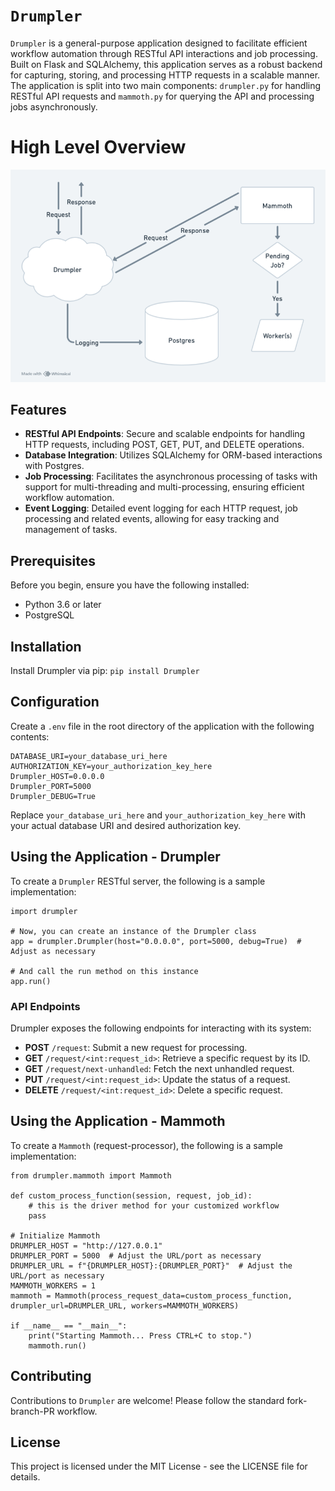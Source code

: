 
# `Drumpler`

`Drumpler` is a general-purpose application designed to facilitate efficient workflow automation through RESTful API interactions and job processing. Built on Flask and SQLAlchemy, this application serves as a robust backend for capturing, storing, and processing HTTP requests in a scalable manner. The application is split into two main components: `drumpler.py` for handling RESTful API requests and `mammoth.py` for querying the API and processing jobs asynchronously.

# High Level Overview

![Image Description](https://github.com/KarelOmab/Drumpler/blob/main/model/Drumpler%20Framework.png?raw=true)

## Features

-   **RESTful API Endpoints**: Secure and scalable endpoints for handling HTTP requests, including POST, GET, PUT, and DELETE operations.
-   **Database Integration**: Utilizes SQLAlchemy for ORM-based interactions with Postgres.
-   **Job Processing**: Facilitates the asynchronous processing of tasks with support for multi-threading and multi-processing, ensuring efficient workflow automation.
-   **Event Logging**: Detailed event logging for each HTTP request, job processing and related events, allowing for easy tracking and management of tasks.

## Prerequisites

Before you begin, ensure you have the following installed:

-   Python 3.6 or later
-   PostgreSQL

## Installation

Install Drumpler via pip:
`pip install Drumpler`

## Configuration

Create a `.env` file in the root directory of the application with the following contents:
```
DATABASE_URI=your_database_uri_here 
AUTHORIZATION_KEY=your_authorization_key_here 
Drumpler_HOST=0.0.0.0 
Drumpler_PORT=5000 
Drumpler_DEBUG=True
```

Replace `your_database_uri_here` and `your_authorization_key_here` with your actual database URI and desired authorization key.

## Using the Application - Drumpler

To create a `Drumpler` RESTful server, the following is a sample implementation:
```
import drumpler

# Now, you can create an instance of the Drumpler class
app = drumpler.Drumpler(host="0.0.0.0", port=5000, debug=True)  # Adjust as necessary

# And call the run method on this instance
app.run()
```

### API Endpoints

Drumpler exposes the following endpoints for interacting with its system:

-   **POST** `/request`: Submit a new request for processing.
-   **GET** `/request/<int:request_id>`: Retrieve a specific request by its ID.
-   **GET** `/request/next-unhandled`: Fetch the next unhandled request.
-   **PUT** `/request/<int:request_id>`: Update the status of a request.
-   **DELETE** `/request/<int:request_id>`: Delete a specific request.

## Using the Application - Mammoth
To create a `Mammoth` (request-processor), the following is a sample implementation:
```
from drumpler.mammoth import Mammoth

def custom_process_function(session, request, job_id):
    # this is the driver method for your customized workflow
    pass

# Initialize Mammoth
DRUMPLER_HOST = "http://127.0.0.1"
DRUMPLER_PORT = 5000  # Adjust the URL/port as necessary
DRUMPLER_URL = f"{DRUMPLER_HOST}:{DRUMPLER_PORT}"  # Adjust the URL/port as necessary
MAMMOTH_WORKERS = 1
mammoth = Mammoth(process_request_data=custom_process_function, drumpler_url=DRUMPLER_URL, workers=MAMMOTH_WORKERS)

if __name__ == "__main__":
    print("Starting Mammoth... Press CTRL+C to stop.")
    mammoth.run()
```

## Contributing

Contributions to `Drumpler` are welcome! Please follow the standard fork-branch-PR workflow.

## License

This project is licensed under the MIT License - see the LICENSE file for details.